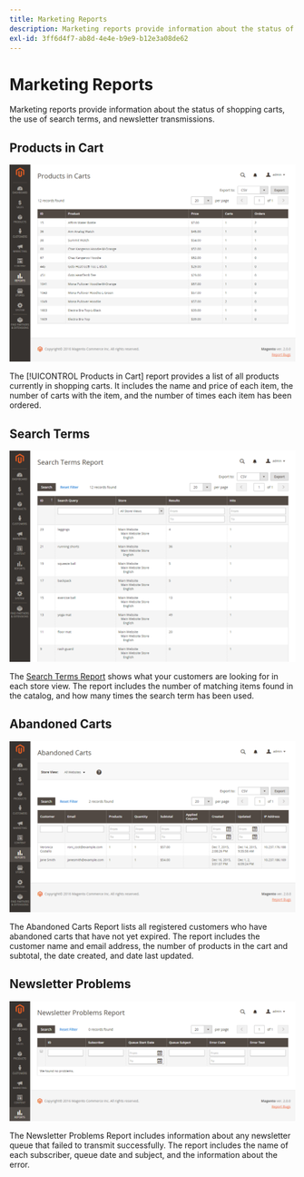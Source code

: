 ```yaml
---
title: Marketing Reports
description: Marketing reports provide information about the status of shopping carts, the use of search terms, and newsletter transmissions.
exl-id: 3ff6d4f7-ab8d-4e4e-b9e9-b12e3a08de62
---
```

# Marketing Reports

Marketing reports provide information about the status of shopping carts, the use of search terms, and newsletter transmissions.

## Products in Cart

![Products in Cart Report](./assets/products-in-cart.png)<!-- zoom -->

The [!UICONTROL Products in Cart] report provides a list of all products currently in shopping carts. It includes the name and price of each item, the number of carts with the item, and the number of times each item has been ordered.

## Search Terms

![Search Terms Report](./assets/search-terms.png)<!-- zoom -->

The [Search Terms Report](../catalog/search-terms.md#search-terms-report) shows what your customers are looking for in each store view. The report includes the number of matching items found in the catalog, and how many times the search term has been used.

## Abandoned Carts

![Abandoned Carts Report](./assets/abandoned-carts.png)<!-- zoom -->

The Abandoned Carts Report lists all registered customers who have abandoned carts that have not yet expired. The report includes the customer name and email address, the number of products in the cart and subtotal, the date created, and date last updated.

## Newsletter Problems

![Newsletter Problems Report](./assets/newsletter-problems.png)<!-- zoom -->

The Newsletter Problems Report includes information about any newsletter queue that failed to transmit successfully. The report includes the name of each subscriber, queue date and subject, and the information about the error.

